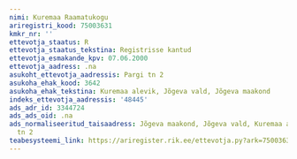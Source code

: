 ```yaml
---
nimi: Kuremaa Raamatukogu
ariregistri_kood: 75003631
kmkr_nr: ''
ettevotja_staatus: R
ettevotja_staatus_tekstina: Registrisse kantud
ettevotja_esmakande_kpv: 07.06.2000
ettevotja_aadress: .na
asukoht_ettevotja_aadressis: Pargi tn 2
asukoha_ehak_kood: 3642
asukoha_ehak_tekstina: Kuremaa alevik, Jõgeva vald, Jõgeva maakond
indeks_ettevotja_aadressis: '48445'
ads_adr_id: 3344724
ads_ads_oid: .na
ads_normaliseeritud_taisaadress: Jõgeva maakond, Jõgeva vald, Kuremaa alevik, Pargi
  tn 2
teabesysteemi_link: https://ariregister.rik.ee/ettevotja.py?ark=75003631&ref=rekvisiidid
---
```

